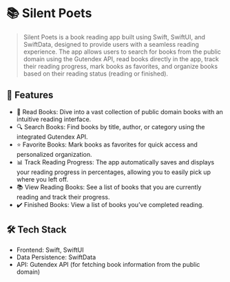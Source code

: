 # 📚 Silent Poets
>Silent Poets is a book reading app built using Swift, SwiftUI, and SwiftData, designed to provide users with a seamless reading experience. The app allows users to search for books from the public domain using the Gutendex API, read books directly in the app, track their reading progress, mark books as favorites, and organize books based on their reading status (reading or finished).

## 🌟 Features
- 📖 Read Books: Dive into a vast collection of public domain books with an intuitive reading interface.
- 🔍 Search Books: Find books by title, author, or category using the integrated Gutendex API.
- ⭐ Favorite Books: Mark books as favorites for quick access and personalized organization.
- 📊 Track Reading Progress: The app automatically saves and displays your reading progress in percentages, allowing you to easily pick up where you left off.
- 📚 View Reading Books: See a list of books that you are currently reading and track their progress.
- ✔️ Finished Books: View a list of books you’ve completed reading.
  
## 🛠️ Tech Stack
- Frontend: Swift, SwiftUI
- Data Persistence: SwiftData
- API: Gutendex API (for fetching book information from the public domain)
  
